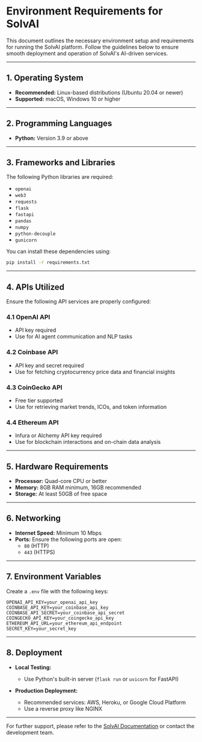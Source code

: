 # Environment Requirements for SolvAI

This document outlines the necessary environment setup and requirements for running the SolvAI platform. Follow the guidelines below to ensure smooth deployment and operation of SolvAI's AI-driven services.

---

## 1. Operating System
- **Recommended:** Linux-based distributions (Ubuntu 20.04 or newer)
- **Supported:** macOS, Windows 10 or higher

---

## 2. Programming Languages
- **Python:** Version 3.9 or above

---

## 3. Frameworks and Libraries
The following Python libraries are required:
- `openai`
- `web3`
- `requests`
- `flask`
- `fastapi`
- `pandas`
- `numpy`
- `python-decouple`
- `gunicorn`

You can install these dependencies using:
```bash
pip install -r requirements.txt
```

---

## 4. APIs Utilized
Ensure the following API services are properly configured:

### 4.1 OpenAI API
- API key required
- Use for AI agent communication and NLP tasks

### 4.2 Coinbase API
- API key and secret required
- Use for fetching cryptocurrency price data and financial insights

### 4.3 CoinGecko API
- Free tier supported
- Use for retrieving market trends, ICOs, and token information

### 4.4 Ethereum API
- Infura or Alchemy API key required
- Use for blockchain interactions and on-chain data analysis

---

## 5. Hardware Requirements
- **Processor:** Quad-core CPU or better
- **Memory:** 8GB RAM minimum, 16GB recommended
- **Storage:** At least 50GB of free space

---

## 6. Networking
- **Internet Speed:** Minimum 10 Mbps
- **Ports:** Ensure the following ports are open:
  - `80` (HTTP)
  - `443` (HTTPS)

---

## 7. Environment Variables
Create a `.env` file with the following keys:

```env
OPENAI_API_KEY=your_openai_api_key
COINBASE_API_KEY=your_coinbase_api_key
COINBASE_API_SECRET=your_coinbase_api_secret
COINGECKO_API_KEY=your_coingecko_api_key
ETHEREUM_API_URL=your_ethereum_api_endpoint
SECRET_KEY=your_secret_key
```

---

## 8. Deployment
- **Local Testing:**
  - Use Python's built-in server (`flask run` or `uvicorn` for FastAPI)
  
- **Production Deployment:**
  - Recommended services: AWS, Heroku, or Google Cloud Platform
  - Use a reverse proxy like NGINX

---

For further support, please refer to the [SolvAI Documentation](./README.md) or contact the development team.
